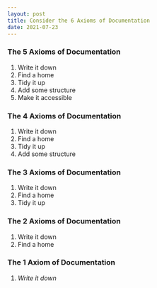 ```yaml
---
layout: post
title: Consider the 6 Axioms of Documentation
date: 2021-07-23
---
```


### The 5 Axioms of Documentation
  1. Write it down
  2. Find a home
  3. Tidy it up
  4. Add some structure
  5. Make it accessible

### The 4 Axioms of Documentation
  1. Write it down
  2. Find a home
  3. Tidy it up
  4. Add some structure

### The 3 Axioms of Documentation
  1. Write it down
  2. Find a home
  3. Tidy it up

### The 2 Axioms of Documentation
  1. Write it down
  2. Find a home

### The 1 Axiom of Documentation
  1. _Write it down_
